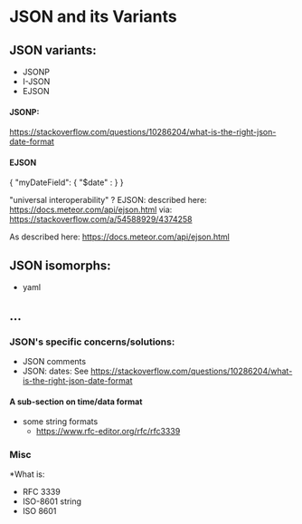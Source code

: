 # JSON and its Variants

## JSON variants:
* JSONP
* I-JSON
* EJSON

#### JSONP:
  https://stackoverflow.com/questions/10286204/what-is-the-right-json-date-format

#### EJSON
{ "myDateField": { "$date" : <ms-since-epoch> } }

"universal interoperability" ?
EJSON: described here: https://docs.meteor.com/api/ejson.html
via: https://stackoverflow.com/a/54588929/4374258



As described here: https://docs.meteor.com/api/ejson.html


## JSON isomorphs:
* yaml



## ...
### JSON's specific concerns/solutions:
* JSON comments
* JSON: dates:  See https://stackoverflow.com/questions/10286204/what-is-the-right-json-date-format

#### A sub-section on time/data format
* some string formats
   * https://www.rfc-editor.org/rfc/rfc3339

### Misc

*What is:
   * RFC 3339
   * ISO-8601 string
   * ISO 8601

